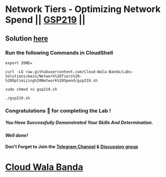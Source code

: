 # Network Tiers - Optimizing Network Spend || [GSP219](https://www.cloudskillsboost.google/focuses/1234?parent=catalog) ||

## Solution [here](https://youtu.be/A2ncXHMcKVc)

### Run the following Commands in CloudShell

```
export ZONE=
```
```
curl -LO raw.githubusercontent.com/Cloud-Wala-Banda/Labs-Solutions/main/Network%20Tiers%20-%20Optimizing%20Network%20Spend/gsp219.sh

sudo chmod +x gsp219.sh

./gsp219.sh
```

### Congratulations 🎉 for completing the Lab !

##### *You Have Successfully Demonstrated Your Skills And Determination.*

#### *Well done!*

#### Don't Forget to Join the [Telegram Channel](https://t.me/cloudwalabanda) & [Discussion group](https://t.me/cloudwalabandachats)

# [Cloud Wala Banda](https://www.youtube.com/@cloudwalabanda)
